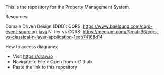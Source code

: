This is the repository for the Property Management System.

Resources: 

Domain Driven Design (DDD):
CQRS: https://www.baeldung.com/cqrs-event-sourcing-java
N-tier vs CQRS: https://medium.com/@matii96/cqrs-vs-classical-n-layer-application-1ecb74188d14


How to access diagrams:
- Visit https://draw.io
- Navigate to File > Open from > Github
- Paste the link to this repository

